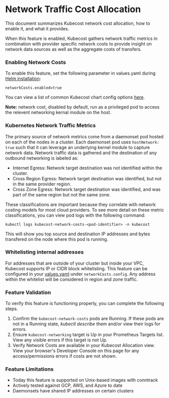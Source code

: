 # Network Traffic Cost Allocation

This document summarizes Kubecost network cost allocation, how to enable it, and what it provides. 

When this feature is enabled, Kubecost gathers network traffic metrics in combination with provider specific network costs to provide insight on network data sources as well as the aggregate costs of transfers. 

### Enabling Network Costs

To enable this feature, set the following parameter in values.yaml during [Helm installation](http://kubecost.com/install):
 ```
 networkCosts.enabled=true
 ```
 You can view a list of common Kubecost chart config options [here](https://github.com/kubecost/cost-analyzer-helm-chart#config-options). 
 
 **Note:** network cost, disabled by default, run as a privileged pod to access the relevent networking kernal module on the host. 

### Kubernetes Network Traffic Metrics

The primary source of network metrics come from a daemonset pod hosted on each of the nodes in a cluster. Each daemonset pod uses `hostNetwork: true` such that it can leverage an underlying kernel module to capture network data. Network traffic data is gathered and the destination of any outbound networking is labeled as:

 * Internet Egress: Network target destination was not identified within the cluster. 
 * Cross Region Egress: Network target destination was identified, but not in the same provider region.
 * Cross Zone Egress: Network target destination was identified, and was part of the same region but not the same zone.

These classifications are important because they correlate with network costing models for most cloud providers. To see more detail on these metric classifications, you can view pod logs with the following command:

```
kubectl logs kubecost-network-costs-<pod-identifier> -n kubecost
```

This will show you top source and destination IP addresses and bytes transfered on the node where this pod is running. 

### Whitelisting internal addresses

For addresses that are outside of your cluster but inside your VPC, Kubecost supports IP or CIDR block whitelisting. This feature can be configured in your [values.yaml](https://github.com/kubecost/cost-analyzer-helm-chart/blob/master/cost-analyzer/values.yaml) under `networkCosts.config`. Any address within the whitelist will be considered in region and zone traffic.

### Feature Validation

To verify this feature is functioning properly, you can complete the following steps.

1. Confirm the `kubecost-network-costs` pods are Running. If these pods are not in a Running state, _kubectl describe_ them and/or view their logs for errors. 
2. Ensure `kubecost-networking` target is Up in your Prometheus Targets list. View any visible errors if this target is not Up. 
3. Verify Network Costs are available in your Kubecost Allocation view. View your browser's Developer Console on this page for any access/permissions errors if costs are not shown. 

### Feature Limitations
 
* Today this feature is supported on Unix-based images with conntrack
* Actively tested against GCP, AWS, and Azure to date
* Daemonsets have shared IP addresses on certain clusters
 
 
